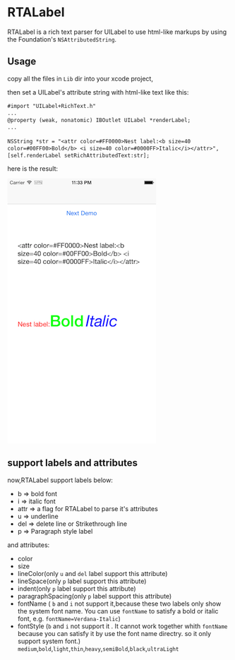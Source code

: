 RTALabel 
=======

RTALabel is a rich text parser for UILabel to use html-like markups by using the Foundation's `NSAttributedString`.

Usage
-----

copy all the files in `Lib` dir into your xcode project,

then set a UILabel's attribute string with html-like text like this:

```
#import "UILabel+RichText.h"
...
@property (weak, nonatomic) IBOutlet UILabel *renderLabel;
...

NSString *str = "<attr color=#FF0000>Nest label:<b size=40 color=#00FF00>Bold</b> <i size=40 color=#0000FF>Italic</i></attr>",
[self.renderLabel setRichAttributedText:str];
```
here is the result:

![](rtalabel_main.png) 

support labels and attributes
-----

now,RTALabel support labels below:

* b => bold font
* i => italic font
* attr => a flag for RTALabel to parse it's attributes
* u => underline
* del => delete line or Strikethrough line
* p => Paragraph style label

and attributes:

* color
* size
* lineColor(only `u` and `del` label support this attribute)
* lineSpace(only `p` label support this attribute)
* indent(only `p` label support this attribute)
* paragraphSpacing(only `p` label support this attribute)
* fontName ( `b` and `i` not support it,because these two labels only show the system font name. You can use `fontName` to satisfy a bold or italic font, e.g. `fontName=Verdana-Italic`)
* fontStyle (`b` and `i` not support it . It cannot work together whith `fontName` because you can satisfy it by use the font name directry. so it only support system font.) `medium`,`bold`,`light`,`thin`,`heavy`,`semiBold`,`black`,`ultraLight`
